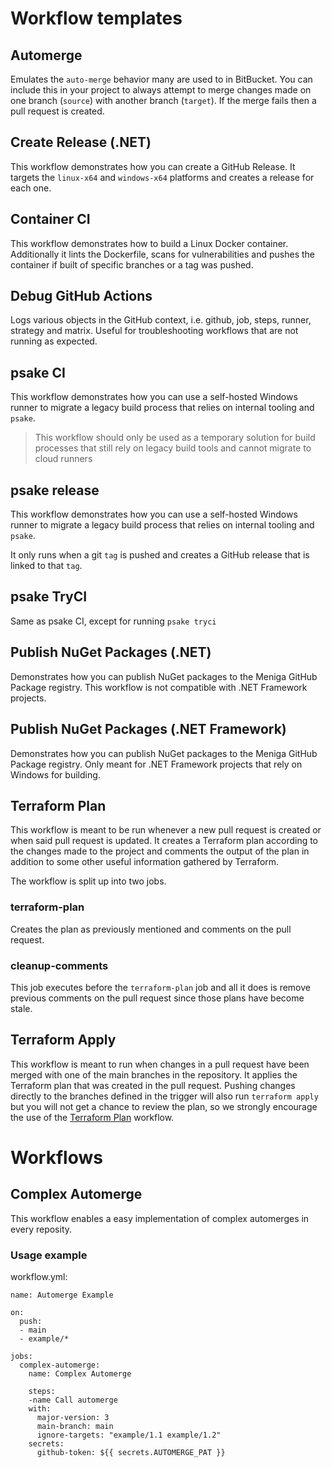 # Workflow templates

## Automerge

Emulates the `auto-merge` behavior many are used to in BitBucket.
You can include this in your project to always attempt to merge changes
made on one branch (`source`) with another branch (`target`). If the merge
fails then a pull request is created.

## Create Release (.NET)

This workflow demonstrates how you can create a GitHub Release. It targets the 
`linux-x64` and `windows-x64` platforms and creates a release for each one.

## Container CI

This workflow demonstrates how to build a Linux Docker container. 
Additionally it lints the Dockerfile, scans for vulnerabilities and pushes 
the container if built of specific branches or a tag was pushed.

## Debug GitHub Actions

Logs various objects in the GitHub context, i.e. github, job, steps, runner, 
strategy and matrix. Useful for troubleshooting workflows that are not running
as expected.

## psake CI

This workflow demonstrates how you can use a self-hosted Windows runner
to migrate a legacy build process that relies on internal tooling and `psake`.

> This workflow should only be used as a temporary solution for build processes
that still rely on legacy build tools and cannot migrate to cloud runners 

## psake release

This workflow demonstrates how you can use a self-hosted Windows runner
to migrate a legacy build process that relies on internal tooling and `psake`.

It only runs when a git `tag` is pushed and creates a GitHub release that is
linked to that `tag`.

## psake TryCI

Same as psake CI, except for running `psake tryci`

## Publish NuGet Packages (.NET)

Demonstrates how you can publish NuGet packages to the Meniga GitHub Package
registry. This workflow is not compatible with .NET Framework projects.

## Publish NuGet Packages (.NET Framework)

Demonstrates how you can publish NuGet packages to the Meniga GitHub Package
registry. Only meant for .NET Framework projects that rely on Windows for 
building.

## Terraform Plan

This workflow is meant to be run whenever a new pull request is created or when
said pull request is updated. It creates a Terraform plan according to the 
changes made to the project and comments the output of the plan in addition 
to some other useful information gathered by Terraform.

The workflow is split up into two jobs.

### terraform-plan

Creates the plan as previously mentioned and comments on the pull request.

### cleanup-comments

This job executes before the `terraform-plan` job and all it does is remove 
previous comments on the pull request since those plans have become stale.

## Terraform Apply

This workflow is meant to run when changes in a pull request have been merged 
with one of the main branches in the repository. It applies the Terraform plan
that was created in the pull request. Pushing changes directly to the branches 
defined in the trigger will also run `terraform apply` but you will not get a 
chance to review the plan, so we strongly encourage the use of the 
[Terraform Plan](./workflow-templates/terraform-plan.yml) workflow.

# Workflows
## Complex Automerge
This workflow enables a easy implementation of complex automerges in every reposity.
### Usage example
workflow.yml: 
```
name: Automerge Example

on:
  push:
  - main
  - example/*

jobs:
  complex-automerge:
    name: Complex Automerge

    steps:
    -name Call automerge
    with:
      major-version: 3
      main-branch: main
      ignore-targets: "example/1.1 example/1.2"
    secrets:
      github-token: ${{ secrets.AUTOMERGE_PAT }}
```
